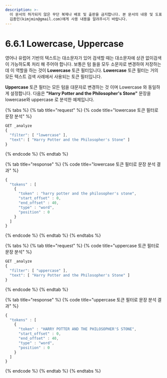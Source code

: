 ```yaml
---
description: >-
  이 문서의 허가되지 않은 무단 복제나 배포 및 출판을 금지합니다. 본 문서의 내용 및 도표 등을 인용하고자 하는 경우 출처를 명시하고
  김종민(kimjmin@gmail.com)에게 사용 내용을 알려주시기 바랍니다.
---
```


# 6.6.1 Lowercase, Uppercase

  영어나 유럽어 기반의 텍스트는 대소문자가 있어 검색할 때는 대소문자에 상관 없이검색이 가능하도록 처리 해 주어야 합니다. 보통은 텀 들을 모두 소문자로 변경하여 저장하는데 이 역할을 하는 것이 **Lowercase** 토큰 필터입니다. **Lowercase** 토큰 필터는 거의 모든 텍스트 검색 사례에서 사용되는 토큰 필터입니다.

  **Uppercase** 토큰 필터는 모든 텀을 대문자로 변경하는 것 이며 Lowercase 와 동일하게 설정합니다. 다음은 **"Harry Potter and the Philosopher's Stone"** 문장을 lowercase와 uppercase 로 분석한 예제입니다.

{% tabs %}
{% tab title="request" %}
{% code title="lowercase 토큰 필터로 문장 분석" %}
```javascript
GET _analyze
{
  "filter": [ "lowercase" ],
  "text": [ "Harry Potter and the Philosopher's Stone" ]
}
```
{% endcode %}
{% endtab %}

{% tab title="response" %}
{% code title="lowercase 토큰 필터로 문장 분석 결과" %}
```javascript
{
  "tokens" : [
    {
      "token" : "harry potter and the philosopher's stone",
      "start_offset" : 0,
      "end_offset" : 40,
      "type" : "word",
      "position" : 0
    }
  ]
}
```
{% endcode %}
{% endtab %}
{% endtabs %}

{% tabs %}
{% tab title="request" %}
{% code title="uppercase 토큰 필터로 문장 분석" %}
```javascript
GET _analyze
{
  "filter": [ "uppercase" ],
  "text": [ "Harry Potter and the Philosopher's Stone" ]
}
```
{% endcode %}
{% endtab %}

{% tab title="response" %}
{% code title="uppercase 토큰 필터로 문장 분석 결과" %}
```javascript
{
  "tokens" : [
    {
      "token" : "HARRY POTTER AND THE PHILOSOPHER'S STONE",
      "start_offset" : 0,
      "end_offset" : 40,
      "type" : "word",
      "position" : 0
    }
  ]
}
```
{% endcode %}
{% endtab %}
{% endtabs %}

  

